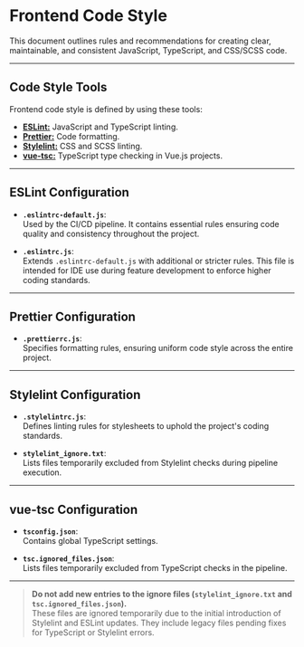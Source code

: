 # Frontend Code Style

This document outlines rules and recommendations for creating clear, maintainable, and consistent JavaScript, TypeScript, and CSS/SCSS code.

---

## Code Style Tools

Frontend code style is defined by using these tools:

- [**ESLint:**](https://eslint.org/) JavaScript and TypeScript linting.
- [**Prettier:**](https://prettier.io/) Code formatting.
- [**Stylelint:**](https://stylelint.io/) CSS and SCSS linting.
- [**vue-tsc:**](https://www.npmjs.com/package/vue-tsc) TypeScript type checking in Vue.js projects.

---

## ESLint Configuration

- **`.eslintrc-default.js`**:  
   Used by the CI/CD pipeline. It contains essential rules ensuring code quality and consistency throughout the project.

- **`.eslintrc.js`**:  
   Extends `.eslintrc-default.js` with additional or stricter rules. This file is intended for IDE use during feature development to enforce higher coding standards.

---

## Prettier Configuration

- **`.prettierrc.js`**:  
  Specifies formatting rules, ensuring uniform code style across the entire project.

---

## Stylelint Configuration

- **`.stylelintrc.js`**:  
  Defines linting rules for stylesheets to uphold the project's coding standards.

- **`stylelint_ignore.txt`**:  
  Lists files temporarily excluded from Stylelint checks during pipeline execution.

---

## vue-tsc Configuration

- **`tsconfig.json`**:  
  Contains global TypeScript settings.

- **`tsc.ignored_files.json`**:  
  Lists files temporarily excluded from TypeScript checks in the pipeline.

---

<!-- theme: danger -->
> **Do not add new entries to the ignore files (`stylelint_ignore.txt` and `tsc.ignored_files.json`).**  
> These files are ignored temporarily due to the initial introduction of Stylelint and ESLint updates. They include legacy files pending fixes for TypeScript or Stylelint errors.
